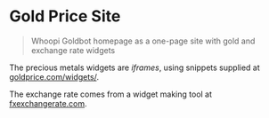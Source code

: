 # Gold Price Site
> Whoopi Goldbot homepage as a one-page site with gold and exchange rate widgets

The precious metals widgets are _iframes_, using snippets supplied at [goldprice.com/widgets/](https://goldprice.com/widgets).

The exchange rate comes from a widget making tool at [fxexchangerate.com](https://www.fxexchangerate.com/exchange-rates-widget.html).
